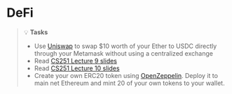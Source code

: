 # DeFi

> 💡 **Tasks**
> * Use [Uniswap](https://app.uniswap.org/) to swap $10 worth of your Ether to USDC directly through your Metamask without using a centralized exchange
> * Read [CS251 Lecture 9 slides](https://cs251.stanford.edu/lectures/lecture9.pdf)
> * Read [CS251 Lecture 10 slides](https://cs251.stanford.edu/lectures/lecture10.pdf)
> * Create your own ERC20 token using [OpenZeppelin](https://docs.openzeppelin.com/contracts/5.x/erc20). Deploy it to main net Ethereum and mint 20 of your own tokens to your wallet.
